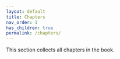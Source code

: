 ```yaml
---
layout: default
title: Chapters
nav_order: 1
has_children: true
permalink: /chapters/
---
```


This section collects all chapters in the book.
